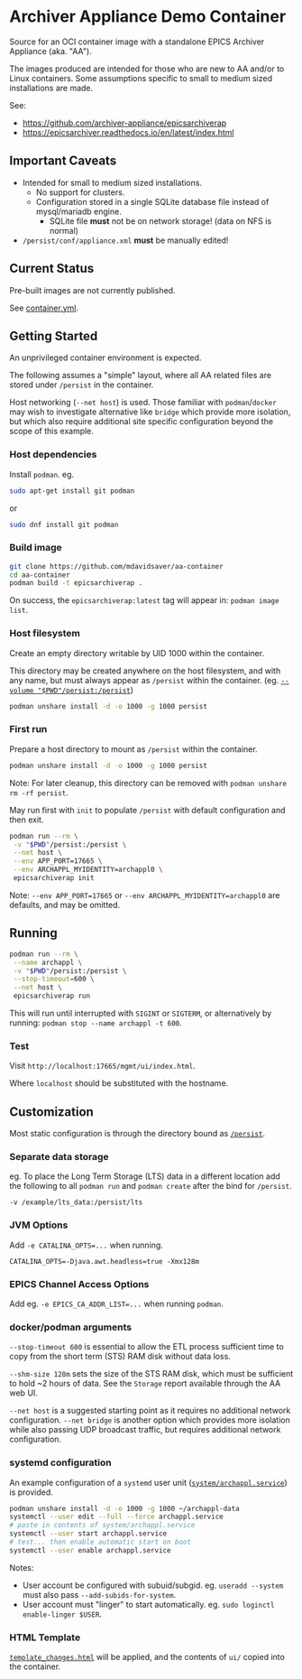 # Archiver Appliance Demo Container

Source for an OCI container image with a standalone EPICS Archiver Appliance (aka. "AA").

The images produced are intended for those who are new to AA and/or to Linux containers.
Some assumptions specific to small to medium sized installations are made.

See:

- https://github.com/archiver-appliance/epicsarchiverap
- https://epicsarchiver.readthedocs.io/en/latest/index.html

## Important Caveats

- Intended for small to medium sized installations.
  - No support for clusters.
  - Configuration stored in a single SQLite database file instead of mysql/mariadb engine.
    - SQLite file __must__ not be on network storage!  (data on NFS is normal)
- `/persist/conf/appliance.xml` __must__ be manually edited!

## Current Status

Pre-built images are not currently published.

See [container.yml](.github/workflows/container.yml).

## Getting Started

An unprivileged container environment is expected.

The following assumes a "simple" layout, where all AA related
files are stored under `/persist` in the container.

Host networking (`--net host`) is used.
Those familiar with `podman`/`docker` may wish to investigate
alternative like `bridge` which provide more isolation, but
which also require additional site specific configuration
beyond the scope of this example.

### Host dependencies

Install `podman`.  eg.

```sh
sudo apt-get install git podman
```

or

```sh
sudo dnf install git podman
```

### Build image

```sh
git clone https://github.com/mdavidsaver/aa-container
cd aa-container
podman build -t epicsarchiverap .
```

On success, the `epicsarchiverap:latest` tag will appear in: `podman image list`.

### Host filesystem

Create an empty directory writable by UID 1000 within the container.

This directory may be created anywhere on the host filesystem,
and with any name, but must always appear as `/persist` within
the container.
(eg. [`--volume "$PWD"/persist:/persist`](https://docs.podman.io/en/stable/markdown/podman-build.1.html#volume-v-host-dir-container-dir-options))

```sh
podman unshare install -d -o 1000 -g 1000 persist
```

### First run

Prepare a host directory to mount as `/persist` within the container.

```sh
podman unshare install -d -o 1000 -g 1000 persist
```

Note: For later cleanup, this directory can be removed with `podman unshare rm -rf persist`.

May run first with `init` to populate `/persist` with default configuration
and then exit.

```sh
podman run --rm \
 -v "$PWD"/persist:/persist \
 --net host \
 --env APP_PORT=17665 \
 --env ARCHAPPL_MYIDENTITY=archappl0 \
 epicsarchiverap init
```

Note: `--env APP_PORT=17665` or `--env ARCHAPPL_MYIDENTITY=archappl0` are defaults,
and may be omitted.

## Running

```sh
podman run --rm \
 --name archappl \
 -v "$PWD"/persist:/persist \
 --stop-timeout=600 \
 --net host \
 epicsarchiverap run
```

This will run until interrupted with `SIGINT` or `SIGTERM`,
or alternatively by running: `podman stop --name archappl -t 600`.

### Test

Visit `http://localhost:17665/mgmt/ui/index.html`.

Where `localhost` should be substituted with the hostname.

## Customization

Most static configuration is through the directory bound as [`/persist`](README-persist.md).

### Separate data storage

eg. To place the Long Term Storage (LTS) data in a different location
add the following to all `podman run` and `podman create` after
the bind for `/persist`.

```
-v /example/lts_data:/persist/lts
```

### JVM Options

Add `-e CATALINA_OPTS=...` when running.

```
CATALINA_OPTS=-Djava.awt.headless=true -Xmx128m
```

### EPICS Channel Access Options

Add eg. `-e EPICS_CA_ADDR_LIST=...` when running `podman`.

### docker/podman arguments

`--stop-timeout 600` is essential to allow the
ETL process sufficient time to copy from the short term (STS)
RAM disk without data loss.

`--shm-size 128m` sets the size of the STS RAM disk,
which must be sufficient to hold ~2 hours of data.
See the `Storage` report available through the AA web UI.

`--net host` is a suggested starting point as it requires no additional network configuration.
`--net bridge` is another option which provides more isolation while also passing UDP broadcast traffic,
but requires additional network configuration.

### systemd configuration

An example configuration of a `systemd` user unit
([`system/archappl.service`](system/archappl.service))
is provided.

```sh
podman unshare install -d -o 1000 -g 1000 ~/archappl-data
systemctl --user edit --full --force archappl.service
# paste in contents of system/archappl.service
systemctl --user start archappl.service
# test... then enable automatic start on boot
systemctl --user enable archappl.service
```

Notes:

- User account be configured with subuid/subgid.
  eg. `useradd --system` must also pass `--add-subids-for-system`.
- User account must "linger" to start automatically.
  eg. `sudo loginctl enable-linger $USER`.

### HTML Template

[`template_changes.html`](template_changes.html) will be applied,
and the contents of `ui/` copied into the container.
